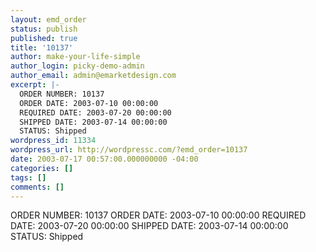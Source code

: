 ```yaml
---
layout: emd_order
status: publish
published: true
title: '10137'
author: make-your-life-simple
author_login: picky-demo-admin
author_email: admin@emarketdesign.com
excerpt: |-
  ORDER NUMBER: 10137
  ORDER DATE: 2003-07-10 00:00:00
  REQUIRED DATE: 2003-07-20 00:00:00
  SHIPPED DATE: 2003-07-14 00:00:00
  STATUS: Shipped
wordpress_id: 11334
wordpress_url: http://wordpressc.com/?emd_order=10137
date: 2003-07-17 00:57:00.000000000 -04:00
categories: []
tags: []
comments: []
---
```

ORDER NUMBER: 10137
ORDER DATE: 2003-07-10 00:00:00
REQUIRED DATE: 2003-07-20 00:00:00
SHIPPED DATE: 2003-07-14 00:00:00
STATUS: Shipped
